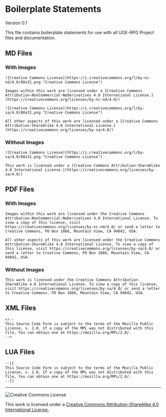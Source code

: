 # Boilerplate Statements

Version 0.1

This file contains boilerplate statements for use with all UGE-RPG Project files and documentation.

## MD Files

### With Images

~~~
![Creative Commons License](https://i.creativecommons.org/l/by-nc-nd/4.0/88x31.png "Creative Commons License")

Images within this work are licensed under a [Creative Commons Attribution-NonCommercial-NoDerivatives 4.0 International License.](https://creativecommons.org/licenses/by-nc-nd/4.0/)

![Creative Commons License](https://i.creativecommons.org/l/by-sa/4.0/88x31.png "Creative Commons License")

All other aspects of this work are licensed under a [Creative Commons Attribution-ShareAlike 4.0 International License.](https://creativecommons.org/licenses/by-sa/4.0/)
~~~

### Without Images

~~~
![Creative Commons License](https://i.creativecommons.org/l/by-sa/4.0/88x31.png "Creative Commons License")

This work is licensed under a [Creative Commons Attribution-ShareAlike 4.0 International License.](https://creativecommons.org/licenses/by-sa/4.0/)
~~~

## PDF Files

### With Images

~~~
Images within this work are licensed under the Creative Commons Attribution-NonCommercial-NoDerivatives 4.0 International License. To view a copy of this license, visit https://creativecommons.org/licenses/by-nc-nd/4.0/ or send a letter to Creative Commons, PO Box 1866, Mountain View, CA 94042, USA.

All other aspects of this work are licensed under the Creative Commons Attribution-ShareAlike 4.0 International License. To view a copy of this license, visit https://creativecommons.org/licenses/by-sa/4.0/ or send a letter to Creative Commons, PO Box 1866, Mountain View, CA 94042, USA.
~~~

### Without Images

~~~
This work is licensed under the Creative Commons Attribution-ShareAlike 4.0 International License. To view a copy of this license, visit https://creativecommons.org/licenses/by-sa/4.0/ or send a letter to Creative Commons, PO Box 1866, Mountain View, CA 94042, USA.
~~~

## XML Files

~~~
<!--
This Source Code Form is subject to the terms of the Mozilla Public
License, v. 2.0. If a copy of the MPL was not distributed with this
file, You can obtain one at https://mozilla.org/MPL/2.0/.
-->
~~~

## LUA Files

~~~
--[[
This Source Code Form is subject to the terms of the Mozilla Public
License, v. 2.0. If a copy of the MPL was not distributed with this
file, You can obtain one at https://mozilla.org/MPL/2.0/.
--]]
~~~

---

![Creative Commons License](https://i.creativecommons.org/l/by-sa/4.0/88x31.png "Creative Commons License")

This work is licensed under a [Creative Commons Attribution-ShareAlike 4.0 International License.](https://creativecommons.org/licenses/by-sa/4.0/)
